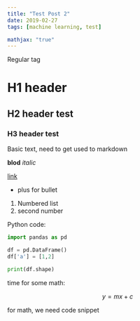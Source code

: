 ```yaml
---
title: "Test Post 2"
date: 2019-02-27
tags: [machine learning, test]

mathjax: "true"
---
```


Regular tag

# H1 header

## H2 header test

### H3 header test

Basic text, need to get used to markdown

**blod**
*italic*

[link](www.github.com/adivarma27)


+ plus for bullet


1. Numbered list
2. second number


Python code:
```python
import pandas as pd 

df = pd.DataFrame()
df['a'] = [1,2]

print(df.shape)
```

time for some math:

$$y=mx+c$$


for math, we need code snippet